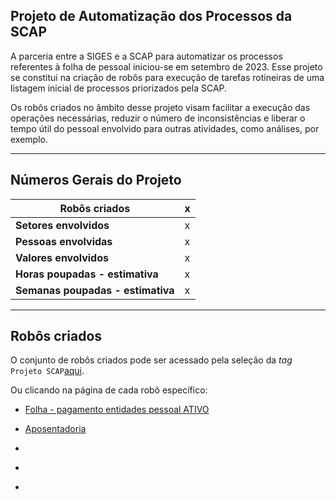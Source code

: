 ## Projeto de Automatização dos Processos da SCAP

A parceria entre a SIGES e a SCAP para automatizar os processos referentes à folha de pessoal iniciou-se em setembro de 2023. Esse projeto se constitui na criação de robôs para execução de tarefas rotineiras de uma listagem inicial de processos priorizados pela SCAP.

Os robôs criados no âmbito desse projeto visam facilitar a execução das operações necessárias, reduzir o número de inconsistências e liberar o tempo útil do pessoal envolvido para outras atividades, como análises, por exemplo.

- - -

## Números Gerais do Projeto


| **Robôs criados**       | x  |
| ----------- | ------------------------------------ |
| **Setores envolvidos**       | x |
| **Pessoas envolvidas**    | x |
| **Valores envolvidos**    | x |
| **Horas poupadas - estimativa**    | x |
| **Semanas poupadas - estimativa**    | x |

- - -

## Robôs criados

O conjunto de robôs criados pode ser acessado pela seleção da _tag_ `Projeto SCAP`[aqui](https://automatiza-mg.github.io/automatizacoes/robos/#projeto-scap).

Ou clicando na página de cada robô específico:

- [Folha - pagamento entidades pessoal ATIVO](https://automatiza-mg.github.io/automatizacoes/robos/folha_bancos_entidades/)

- [Aposentadoria](https://automatiza-mg.github.io/automatizacoes/robos/aposentadoria/)

- []()

- []()

- []()
